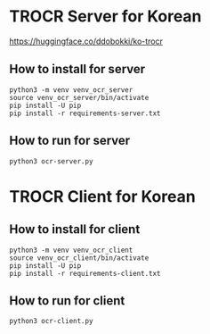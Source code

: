 # TROCR Server for Korean
https://huggingface.co/ddobokki/ko-trocr

## How to install for server
```
python3 -m venv venv_ocr_server
source venv_ocr_server/bin/activate
pip install -U pip
pip install -r requirements-server.txt
```

## How to run for server
```
python3 ocr-server.py
```

# TROCR Client for Korean

## How to install for client
```
python3 -m venv venv_ocr_client
source venv_ocr_client/bin/activate
pip install -U pip
pip install -r requirements-client.txt
```

## How to run for client
```
python3 ocr-client.py
```
